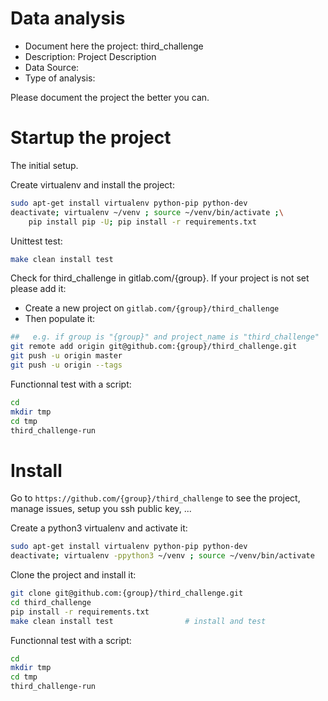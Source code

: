 # Data analysis
- Document here the project: third_challenge
- Description: Project Description
- Data Source:
- Type of analysis:

Please document the project the better you can.

# Startup the project

The initial setup.

Create virtualenv and install the project:
```bash
sudo apt-get install virtualenv python-pip python-dev
deactivate; virtualenv ~/venv ; source ~/venv/bin/activate ;\
    pip install pip -U; pip install -r requirements.txt
```

Unittest test:
```bash
make clean install test
```

Check for third_challenge in gitlab.com/{group}.
If your project is not set please add it:

- Create a new project on `gitlab.com/{group}/third_challenge`
- Then populate it:

```bash
##   e.g. if group is "{group}" and project_name is "third_challenge"
git remote add origin git@github.com:{group}/third_challenge.git
git push -u origin master
git push -u origin --tags
```

Functionnal test with a script:

```bash
cd
mkdir tmp
cd tmp
third_challenge-run
```

# Install

Go to `https://github.com/{group}/third_challenge` to see the project, manage issues,
setup you ssh public key, ...

Create a python3 virtualenv and activate it:

```bash
sudo apt-get install virtualenv python-pip python-dev
deactivate; virtualenv -ppython3 ~/venv ; source ~/venv/bin/activate
```

Clone the project and install it:

```bash
git clone git@github.com:{group}/third_challenge.git
cd third_challenge
pip install -r requirements.txt
make clean install test                # install and test
```
Functionnal test with a script:

```bash
cd
mkdir tmp
cd tmp
third_challenge-run
```
